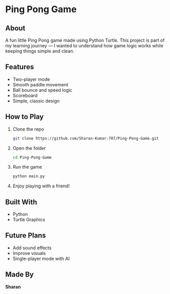 # Ping Pong Game

## About

A fun little Ping Pong game made using Python Turtle.
This project is part of my learning journey — I wanted to understand how game logic works while keeping things simple and clean.

## Features

* Two-player mode
* Smooth paddle movement
* Ball bounce and speed logic
* Scoreboard
* Simple, classic design

## How to Play

1. Clone the repo

   ```bash
   git clone https://github.com/Sharan-Kumar-707/Ping-Pong-Game.git
   ```
2. Open the folder

   ```bash
   cd Ping-Pong-Game
   ```
3. Run the game

   ```bash
   python main.py
   ```
4. Enjoy playing with a friend!

## Built With

* Python
* Turtle Graphics

## Future Plans

* Add sound effects
* Improve visuals
* Single-player mode with AI

## Made By

**Sharan**
